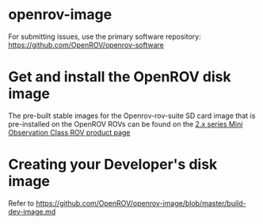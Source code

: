 openrov-image
=============

For submitting issues, use the primary software repository: https://github.com/OpenROV/openrov-software

Get and install the OpenROV disk image
======================================

The pre-built stable images for the Openrov-rov-suite SD card image that is pre-installed on the OpenROV ROVs can be found on the [2.x series Mini Observation Class ROV product page](http://www.openrov.com/products/2-7.html#downloads)

Creating your Developer's disk image
======================================
Refer to https://github.com/OpenROV/openrov-image/blob/master/build-dev-image.md


